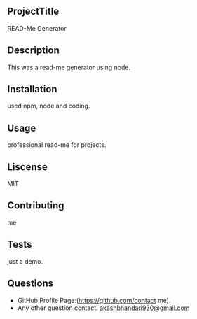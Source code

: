 ## ProjectTitle
READ-Me Generator
## Description
This was a read-me generator using node.
## Installation
used npm, node and coding.
## Usage
professional read-me for projects.
## Liscense
MIT
## Contributing
me
## Tests
just a demo.
## Questions
- GitHub Profile Page:(https://github.com/contact me).
- Any other question contact: akashbhandari930@gmail.com
